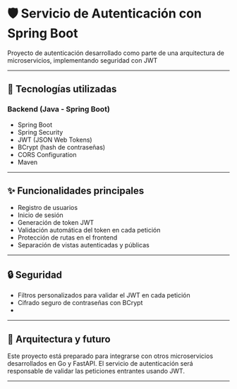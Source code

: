 # 🛡️ Servicio de Autenticación con Spring Boot

Proyecto de autenticación desarrollado como parte de una arquitectura de microservicios, implementando seguridad con JWT

---

## 🔧 Tecnologías utilizadas

### Backend (Java - Spring Boot)
- Spring Boot
- Spring Security
- JWT (JSON Web Tokens)
- BCrypt (hash de contraseñas)
- CORS Configuration
- Maven

---

## ✨ Funcionalidades principales

- Registro de usuarios
- Inicio de sesión
- Generación de token JWT
- Validación automática del token en cada petición
- Protección de rutas en el frontend
- Separación de vistas autenticadas y públicas

---

## 🔒 Seguridad

- Filtros personalizados para validar el JWT en cada petición
- Cifrado seguro de contraseñas con BCrypt
- 
---

## 🧠 Arquitectura y futuro

Este proyecto está preparado para integrarse con otros microservicios desarrollados en Go y FastAPI. El servicio de autenticación será responsable de validar las peticiones entrantes usando JWT.

---
